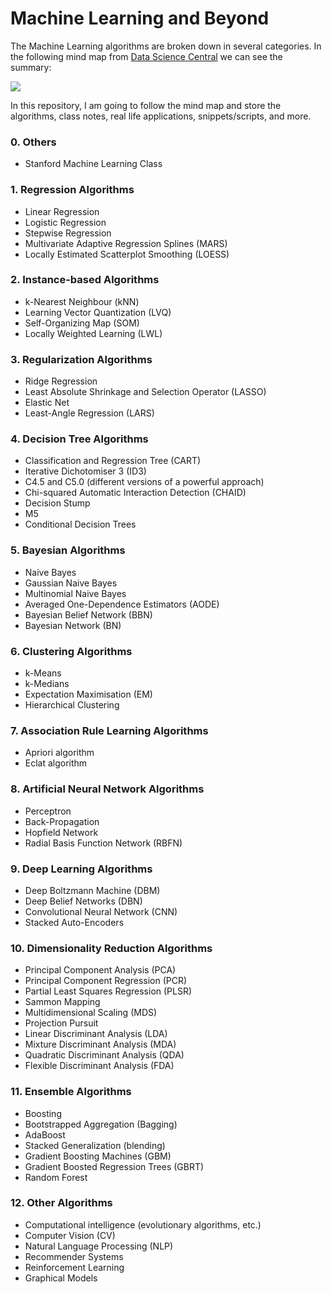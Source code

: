 # Machine Learning and Beyond

The Machine Learning algorithms are broken down in several categories. In the following mind map from [Data Science Central](http://www.datasciencecentral.com/profiles/blogs/a-tour-of-machine-learning-algorithms-1) we can see the summary:

![](http://api.ning.com/files/0qR8BrPZ-VZNxGOCc9HIXhtVdu4FIxXA3BKWwtrYkXQ0nvVO1yOJKU76E4LcCd3ln-bdReqYkhipURC00JjlWMTMOr340TB9/ML87i.png)

In this repository, I am going to follow the mind map and store the algorithms, class notes, real life applications, snippets/scripts, and more.

### 0. Others
  - Stanford Machine Learning Class

### 1. Regression Algorithms
  - Linear Regression
  - Logistic Regression
  - Stepwise Regression
  - Multivariate Adaptive Regression Splines (MARS)
  - Locally Estimated Scatterplot Smoothing (LOESS)

### 2. Instance-based Algorithms
  - k-Nearest Neighbour (kNN)
  - Learning Vector Quantization (LVQ)
  - Self-Organizing Map (SOM)
  - Locally Weighted Learning (LWL)

### 3. Regularization Algorithms
  - Ridge Regression
  - Least Absolute Shrinkage and Selection Operator (LASSO)
  - Elastic Net
  - Least-Angle Regression (LARS)

### 4. Decision Tree Algorithms
  - Classification and Regression Tree (CART)
  - Iterative Dichotomiser 3 (ID3)
  - C4.5 and C5.0 (different versions of a powerful approach)
  - Chi-squared Automatic Interaction Detection (CHAID)
  - Decision Stump
  - M5
  - Conditional Decision Trees

### 5. Bayesian Algorithms
  - Naive Bayes
  - Gaussian Naive Bayes
  - Multinomial Naive Bayes
  - Averaged One-Dependence Estimators (AODE)
  - Bayesian Belief Network (BBN)
  - Bayesian Network (BN)

### 6. Clustering Algorithms
  - k-Means
  - k-Medians
  - Expectation Maximisation (EM)
  - Hierarchical Clustering

### 7. Association Rule Learning Algorithms
  - Apriori algorithm
  - Eclat algorithm

### 8. Artificial Neural Network Algorithms
  - Perceptron
  - Back-Propagation
  - Hopfield Network
  - Radial Basis Function Network (RBFN)

### 9. Deep Learning Algorithms
  - Deep Boltzmann Machine (DBM)
  - Deep Belief Networks (DBN)
  - Convolutional Neural Network (CNN)
  - Stacked Auto-Encoders

### 10. Dimensionality Reduction Algorithms
  - Principal Component Analysis (PCA)
  - Principal Component Regression (PCR)
  - Partial Least Squares Regression (PLSR)
  - Sammon Mapping
  - Multidimensional Scaling (MDS)
  - Projection Pursuit
  - Linear Discriminant Analysis (LDA)
  - Mixture Discriminant Analysis (MDA)
  - Quadratic Discriminant Analysis (QDA)
  - Flexible Discriminant Analysis (FDA)

### 11. Ensemble Algorithms
  - Boosting
  - Bootstrapped Aggregation (Bagging)
  - AdaBoost
  - Stacked Generalization (blending)
  - Gradient Boosting Machines (GBM)
  - Gradient Boosted Regression Trees (GBRT)
  - Random Forest

### 12. Other Algorithms
  - Computational intelligence (evolutionary algorithms, etc.)
  - Computer Vision (CV)
  - Natural Language Processing (NLP)
  - Recommender Systems
  - Reinforcement Learning
  - Graphical Models
